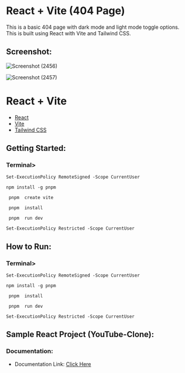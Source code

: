 # React + Vite (404 Page)

This is a basic 404 page with dark mode and light mode toggle options. This is built using React with Vite and Tailwind CSS. 

<h2>Screenshot:</h2>


![Screenshot (2456)](https://github.com/user-attachments/assets/d8947306-fba1-4c2c-90c4-cebbad28029a)


![Screenshot (2457)](https://github.com/user-attachments/assets/01a1ce38-f04c-4718-9b32-6885d388dbbe)


<h1>React + Vite</h1>


- [React](https://react.dev/learn) 
- [Vite](https://vitejs.dev/guide/) 
- [Tailwind CSS](https://tailwindcss.com/docs/installation) 


<h2>Getting Started: </h2>

<h3>Terminal></h3>

```Set-ExecutionPolicy RemoteSigned -Scope CurrentUser```

``` npm install -g pnpm  ```

``` pnpm  create vite```

``` pnpm  install```

``` pnpm  run dev```

```Set-ExecutionPolicy Restricted -Scope CurrentUser```



<h2>How to Run: </h2>

<h3>Terminal></h3>

```Set-ExecutionPolicy RemoteSigned -Scope CurrentUser```

``` npm install -g pnpm  ```

``` pnpm  install```

``` pnpm  run dev```

```Set-ExecutionPolicy Restricted -Scope CurrentUser```


<h2>Sample React Project (YouTube-Clone): </h2>

<h3>Documentation:</h3>

- Documentation Link: [Click Here](https://drive.google.com/drive/folders/1Mj4A7bU38aF8Xdg6eed3Omf6tl_OlaMY)





